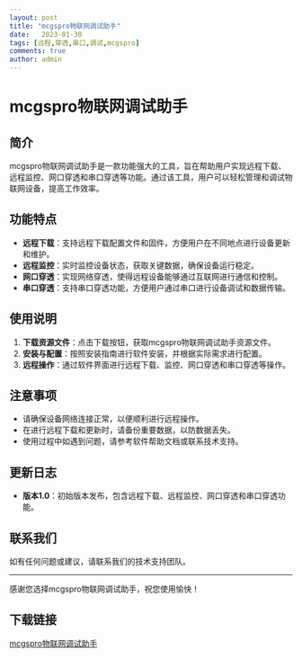 ```yaml
---
layout: post
title: "mcgspro物联网调试助手"
date:   2023-01-30
tags: [远程,穿透,串口,调试,mcgspro]
comments: true
author: admin
---
```

# mcgspro物联网调试助手

## 简介

mcgspro物联网调试助手是一款功能强大的工具，旨在帮助用户实现远程下载、远程监控、网口穿透和串口穿透等功能。通过该工具，用户可以轻松管理和调试物联网设备，提高工作效率。

## 功能特点

- **远程下载**：支持远程下载配置文件和固件，方便用户在不同地点进行设备更新和维护。
- **远程监控**：实时监控设备状态，获取关键数据，确保设备运行稳定。
- **网口穿透**：实现网络穿透，使得远程设备能够通过互联网进行通信和控制。
- **串口穿透**：支持串口穿透功能，方便用户通过串口进行设备调试和数据传输。

## 使用说明

1. **下载资源文件**：点击下载按钮，获取mcgspro物联网调试助手资源文件。
2. **安装与配置**：按照安装指南进行软件安装，并根据实际需求进行配置。
3. **远程操作**：通过软件界面进行远程下载、监控、网口穿透和串口穿透等操作。

## 注意事项

- 请确保设备网络连接正常，以便顺利进行远程操作。
- 在进行远程下载和更新时，请备份重要数据，以防数据丢失。
- 使用过程中如遇到问题，请参考软件帮助文档或联系技术支持。

## 更新日志

- **版本1.0**：初始版本发布，包含远程下载、远程监控、网口穿透和串口穿透功能。

## 联系我们

如有任何问题或建议，请联系我们的技术支持团队。

---

感谢您选择mcgspro物联网调试助手，祝您使用愉快！

## 下载链接

[mcgspro物联网调试助手](https://pan.quark.cn/s/d54dfac6f3c2)